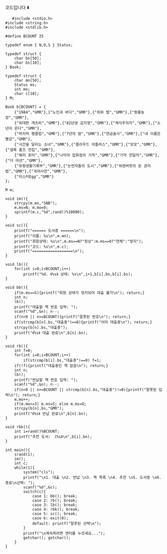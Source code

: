 코드입니다 ⬇️


       #include <stdio.h>
    #include <string.h>
    #include <stdlib.h>
    
    #define BCOUNT 25
    
    typedef enum { N,O,S } Status;
    
    typedef struct {
        char bn[50];
        char bs[10];
    } Book;
    
    typedef struct {
        char mn[50];
        Status ms;
        int mo;
        char c[10];
    } M;
    
    Book b[BCOUNT] = {
        {"1984","GMR"},{"노인과 바다","GMR"},{"죄와 벌","GMR"},{"동물농장","GMR"},
        {"위대한 개츠비","GMR"},{"82년생 김지영","GMR"},{"채식주의자","GMR"},{"소년이 온다","GMR"},
        {"마지막 팬클럽","GMR"},{"7년의 밤","GMR"},{"연금술사","GMR"},{"내 이름은 빨강","GMR"},
        {"시간을 달리는 소녀","GMR"},{"클라우드 아틀라스","GMR"},{"모모","GMR"},{"셜록 홈즈 전집","GMR"},
        {"해리 포터","GMR"},{"나미야 잡화점의 기적","GMR"},{"기억 전달자","GMR"},{"더 마션","GMR"},
        {"유령생활기록부","GMR"},{"눈먼자들의 도시","GMR"},{"워렌버핏의 돈 관리법","GMR"},{"국어사전","GMR"},
        {"이스터Egg","GMR"}
    };
    
    M m;
    
    void im(){
        strcpy(m.mn,"SNB");
        m.ms=N; m.mo=0;
        sprintf(m.c,"%d",rand()%10000);
    }
    
    void sc(){
        printf("====== 도서증 ======\n");
        printf("이름: %s\n",m.mn);
        printf("회원상태: %s\n",m.ms==N?"정상":m.ms==O?"연체":"정지");
        printf("코드: %s\n",m.c);
        printf("==================\n");
    }
    
    void lb(){
        for(int i=0;i<BCOUNT;i++)
            printf("%d. 《%s》 상태: %s\n",i+1,b[i].bn,b[i].bs);
    }
    
    void bb(){
        if(m.ms==S){printf("회원 상태가 정지되어 대출 불가\n"); return;}
        int n;
        lb();
        printf("대출할 책 번호 입력: ");
        scanf("%d",&n); n--;
        if(n<0 || n>=BCOUNT){printf("잘못된 번호\n"); return;}
        if(strcmp(b[n].bs,"대출중")==0){printf("이미 대출중\n"); return;}
        strcpy(b[n].bs,"대출중");
        printf("《%s》 대출 완료\n",b[n].bn);
    }
    
    void rb(){
        int f=0;
        for(int i=0;i<BCOUNT;i++)
            if(strcmp(b[i].bs,"대출중")==0) f=1;
        if(!f){printf("대출중인 책 없음\n"); return;}
        int n;
        lb();
        printf("반납할 책 번호 입력: ");
        scanf("%d",&n); n--;
        if(n<0 || n>=BCOUNT || strcmp(b[n].bs,"대출중")!=0){printf("잘못된 입력\n"); return;}
        m.mo++;
        if(m.mo>=3) m.ms=S; else m.ms=O;
        strcpy(b[n].bs,"GMR");
        printf("《%s》 반납 완료\n",b[n].bn);
    }
    
    void rbk(){
        int i=rand()%BCOUNT;
        printf("추천 도서: 《%s》\n",b[i].bn);
    }
    
    int main(){
        srand(1);
        im();
        int c;
        while(1){
            system("cls");
            printf("\n1. 대출 \n2. 반납 \n3. 책 목록 \n4. 추천 \n5. 도서증 \n6. 종료\n선택: ");
            scanf("%d",&c);
            switch(c){
                case 1: bb(); break;
                case 2: rb(); break;
                case 3: lb(); break;
                case 4: rbk(); break;
                case 5: sc(); break;
                case 6: exit(0);
                default: printf("잘못된 선택\n");
            }
            printf("\n계속하려면 엔터를 누르세요...");
            getchar(); getchar();
        }
    }


